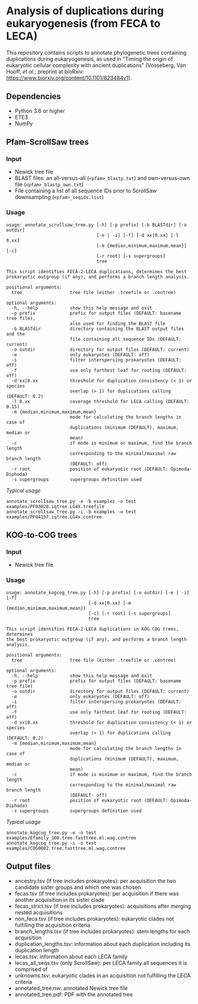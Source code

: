 # Analysis of duplications during eukaryogenesis (from FECA to LECA)

This repository contains scripts to annotate phylogenetic trees containing duplications during eukaryogenesis, as used in "Timing the origin of eukaryotic cellular complexity with ancient duplications" (Vosseberg, Van Hooff, _et al._; preprint at bioRxiv: https://www.biorxiv.org/content/10.1101/823484v1).

## Dependencies
- Python 3.6 or higher
- ETE3
- NumPy

## Pfam-ScrollSaw trees

### Input
- Newick tree file
- BLAST files: an all-versus-all (`<pfam>_blastp.txt`) and own-versus-own file (`<pfam>_blastp_own.txt`)
- File containing a list of all sequence IDs prior to ScrollSaw downsampling (`<pfam>_seqids.list`)

### Usage
```
usage: annotate_scrollsaw_tree.py [-h] [-p prefix] [-b BLASTdir] [-o outdir]
                                  [-e | -i] [-f] [-d xx|0.xx] [-l 0.xx]
                                  [-m {median,minimum,maximum,mean}] [-c]
                                  [-r root] [-s supergroups]
                                  tree

This script identifies FECA-2-LECA duplications, determines the best
prokaryotic outgroup (if any), and performs a branch length analysis.

positional arguments:
  tree                  tree file (either .treefile or .contree)

optional arguments:
  -h, --help            show this help message and exit
  -p prefix             prefix for output files (DEFAULT: basename tree file),
                        also used for finding the BLAST file
  -b BLASTdir           directory containing the BLAST output files and the
                        file containing all sequence IDs (DEFAULT: current)
  -o outdir             directory for output files (DEFAULT: current)
  -e                    only eukaryotes (DEFAULT: off)
  -i                    filter interspersing prokaryotes (DEFAULT: off)
  -f                    use only farthest leaf for rooting (DEFAULT: off)
  -d xx|0.xx            threshold for duplication consistency (< 1) or species
                        overlap (> 1) for duplications calling (DEFAULT: 0.2)
  -l 0.xx               coverage threshold for LECA calling (DEFAULT: 0.15)
  -m {median,minimum,maximum,mean}
                        mode for calculating the branch lengths in case of
                        duplications (minimum (DEFAULT), maximum, median or
                        mean)
  -c                    if mode is minimum or maximum, find the branch length
                        corresponding to the minimal/maximal raw branch length
                        (DEFAULT: off)
  -r root               position of eukaryotic root (DEFAULT: Opimoda-Diphoda)
  -s supergroups        supergroups definition used

```
_Typical usage_
```
annotate_scrollsaw_tree.py -e -b examples -o test examples/PF03028.iqtree.LG4X.treefile
annotate_scrollsaw_tree.py -i -b examples -o test examples/PF04157.iqtree.LG4x.contree
```

## KOG-to-COG trees

### Input
- Newick tree file

### Usage
```
usage: annotate_kogcog_tree.py [-h] [-p prefix] [-o outdir] [-e | -i] [-f]
                               [-d xx|0.xx] [-m {median,minimum,maximum,mean}]
                               [-c] [-r root] [-s supergroups]
                               tree

This script identifies FECA-2-LECA duplications in KOG-COG trees, determines
the best prokaryotic outgroup (if any), and performs a branch length analysis.

positional arguments:
  tree                  tree file (either .treefile or .contree)

optional arguments:
  -h, --help            show this help message and exit
  -p prefix             prefix for output files (DEFAULT: basename tree file)
  -o outdir             directory for output files (DEFAULT: current)
  -e                    only eukaryotes (DEFAULT: off)
  -i                    filter interspersing prokaryotes (DEFAULT: off)
  -f                    use only farthest leaf for rooting (DEFAULT: off)
  -d xx|0.xx            threshold for duplication consistency (< 1) or species
                        overlap (> 1) for duplications calling (DEFAULT: 0.2)
  -m {median,minimum,maximum,mean}
                        mode for calculating the branch lengths in case of
                        duplications (minimum (DEFAULT), maximum, median or
                        mean)
  -c                    if mode is minimum or maximum, find the branch length
                        corresponding to the minimal/maximal raw branch length
                        (DEFAULT: off)
  -r root               position of eukaryotic root (DEFAULT: Opimoda-Diphoda)
  -s supergroups        supergroups definition used
```

_Typical usage_
```
annotate_kogcog_tree.py -e -o test examples/Efamily_100.tree.fasttree.ml.wag.contree
annotate_kogcog_tree.py -i -o test examples/COG0002.tree.fasttree.ml.wag.contree
```

## Output files
- ancestry.tsv (if tree includes prokaryotes): per acquisition the two candidate sister groups and which one was chosen
- fecas.tsv (if tree includes prokaryotes): per acquisition if there was another acquisition in its sister clade
- fecas_strict.tsv (if tree includes prokaryotes): acquisitions after merging nested acquisitions
- non_feca.tsv (if tree includes prokaryotes): eukaryotic clades not fulfilling the acquisition criteria
- branch_lengths.tsv (if tree includes prokaryotes): stem lengths for each acquisition
- duplication_lengths.tsv: information about each duplication including its duplication length
- lecas.tsv: information about each LECA family
- lecas_all_seqs.tsv (only ScrollSaw): per LECA family all sequences it is comprised of
- unknowns.tsv: eukaryotic clades in an acquisition not fulfilling the LECA criteria
- annotated_tree.nw: annotated Newick tree file
- annotated_tree.pdf: PDF with the annotated tree
